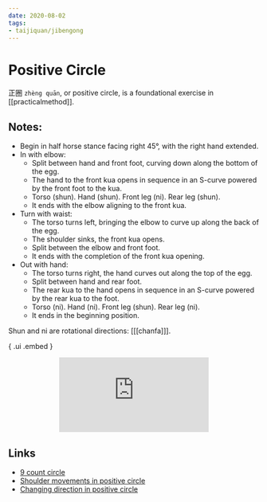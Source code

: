 ```yaml
---
date: 2020-08-02
tags:
- taijiquan/jibengong
---
```


# Positive Circle

正圈 `zhèng quān`, or positive circle, is a foundational exercise in [[practicalmethod]].

## Notes:

* Begin in half horse stance facing right 45°, with the right hand extended.
* In with elbow:
    * Split between hand and front foot, curving down along the bottom of the egg.
    * The hand to the front kua opens in sequence in an S-curve powered by the front foot to the kua.
    * Torso (shun). Hand (shun). Front leg (ni). Rear leg (shun).
    * It ends with the elbow aligning to the front kua.
* Turn with waist:
    * The torso turns left, bringing the elbow to curve up along the back of the egg.
    * The shoulder sinks, the front kua opens.
    * Split between the elbow and front foot.
    * It ends with the completion of the front kua opening.
* Out with hand:
    * The torso turns right, the hand curves out along the top of the egg.
    * Split between hand and rear foot.
    * The rear kua to the hand opens in sequence in an S-curve powered by the rear kua to the foot.
    * Torso (ni). Hand (ni). Front leg (shun). Rear leg (ni).
    * It ends in the beginning position.

Shun and ni are rotational directions: [[[chanfa]]].
  
{ .ui .embed }
<div style="text-align: center;"><iframe src="https://www.youtube.com/embed/CaEo-JPenQ8" frameborder="0" allow="accelerometer; autoplay; encrypted-media; gyroscope; picture-in-picture" allowfullscreen></iframe></div>

## Links
* [9 count circle](http://practicalmethod.com/2018/09/9-count-circle-online-video-trailer/)
* [Shoulder movements in positive circle](http://practicalmethod.com/2011/07/shoulder-movements-in-positive-circle-online-video-trailer/)
* [Changing direction in positive circle](http://practicalmethod.com/2014/02/changing-direction-in-positive-circle-online-video-trailer/)

